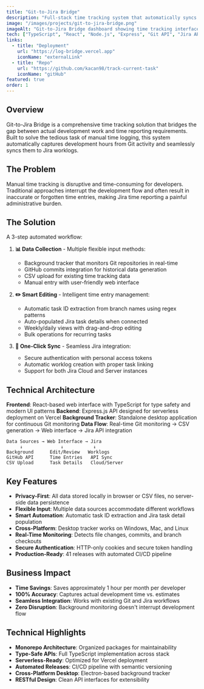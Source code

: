 ```yaml
---
title: "Git-to-Jira Bridge"
description: "Full-stack time tracking system that automatically syncs development hours from Git commits to Jira worklogs, eliminating manual time reporting."
image: "/images/projects/git-to-jira-bridge.png"
imageAlt: "Git-to-Jira Bridge dashboard showing time tracking interface"
tech: ["TypeScript", "React", "Node.js", "Express", "Git API", "Jira API", "Vercel", "CSV Processing"]
links:
  - title: "Deployment"
    url: "https://log-bridge.vercel.app"
    iconName: "externalLink"
  - title: "Repo"
    url: "https://github.com/kacan98/track-current-task"
    iconName: "gitHub"
featured: true
order: 1
---
```


## Overview

Git-to-Jira Bridge is a comprehensive time tracking solution that bridges the gap between actual development work and time reporting requirements. Built to solve the tedious task of manual time logging, this system automatically captures development hours from Git activity and seamlessly syncs them to Jira worklogs.

## The Problem

Manual time tracking is disruptive and time-consuming for developers. Traditional approaches interrupt the development flow and often result in inaccurate or forgotten time entries, making Jira time reporting a painful administrative burden.

## The Solution

A 3-step automated workflow:

1. **📊 Data Collection** - Multiple flexible input methods:
   - Background tracker that monitors Git repositories in real-time
   - GitHub commits integration for historical data generation
   - CSV upload for existing time tracking data
   - Manual entry with user-friendly web interface

2. **✏️ Smart Editing** - Intelligent time entry management:
   - Automatic task ID extraction from branch names using regex patterns
   - Auto-populated Jira task details when connected
   - Weekly/daily views with drag-and-drop editing
   - Bulk operations for recurring tasks

3. **🚀 One-Click Sync** - Seamless Jira integration:
   - Secure authentication with personal access tokens
   - Automatic worklog creation with proper task linking
   - Support for both Jira Cloud and Server instances

## Technical Architecture

**Frontend**: React-based web interface with TypeScript for type safety and modern UI patterns
**Backend**: Express.js API designed for serverless deployment on Vercel
**Background Tracker**: Standalone desktop application for continuous Git monitoring
**Data Flow**: Real-time Git monitoring → CSV generation → Web interface → Jira API integration

```
Data Sources → Web Interface → Jira
     ↓              ↓           ↓
Background      Edit/Review   Worklogs
GitHub API      Time Entries   API Sync
CSV Upload      Task Details   Cloud/Server
```

## Key Features

- **Privacy-First**: All data stored locally in browser or CSV files, no server-side data persistence
- **Flexible Input**: Multiple data sources accommodate different workflows
- **Smart Automation**: Automatic task ID extraction and Jira task detail population
- **Cross-Platform**: Desktop tracker works on Windows, Mac, and Linux
- **Real-Time Monitoring**: Detects file changes, commits, and branch checkouts
- **Secure Authentication**: HTTP-only cookies and secure token handling
- **Production-Ready**: 41 releases with automated CI/CD pipeline

## Business Impact

- **Time Savings**: Saves approximately 1 hour per month per developer
- **100% Accuracy**: Captures actual development time vs. estimates
- **Seamless Integration**: Works with existing Git and Jira workflows
- **Zero Disruption**: Background monitoring doesn't interrupt development flow

## Technical Highlights

- **Monorepo Architecture**: Organized packages for maintainability
- **Type-Safe APIs**: Full TypeScript implementation across stack
- **Serverless-Ready**: Optimized for Vercel deployment
- **Automated Releases**: CI/CD pipeline with semantic versioning
- **Cross-Platform Desktop**: Electron-based background tracker
- **RESTful Design**: Clean API interfaces for extensibility